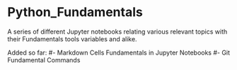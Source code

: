 # Python_Fundamentals
A series of different Jupyter notebooks relating various relevant topics with their Fundamentals tools variables and alike.

Added so far:
#- Markdown Cells Fundamentals in Jupyter Notebooks
#- Git Fundamental Commands
